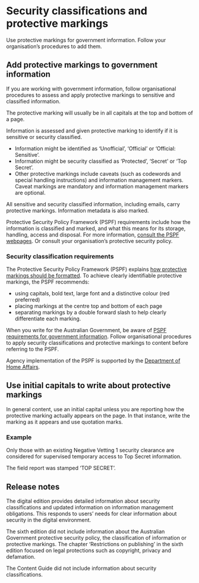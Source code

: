 Security classifications and protective markings
================================================

Use protective markings for government information. Follow your organisation’s procedures to add them.

Add protective markings to government information
-------------------------------------------------

If you are working with government information, follow organisational procedures to assess and apply protective markings to sensitive and classified information.

The protective marking will usually be in all capitals at the top and bottom of a page.

Information is assessed and given protective marking to identify if it is sensitive or security classified.

*   Information might be identified as ‘Unofficial’, ‘Official’ or ‘Official: Sensitive’.
*   Information might be security classified as ‘Protected’, ‘Secret’ or ‘Top Secret’.
*   Other protective markings include caveats (such as codewords and special handling instructions) and information management markers. Caveat markings are mandatory and information management markers are optional.

All sensitive and security classified information, including emails, carry protective markings. Information metadata is also marked.

Protective Security Policy Framework (PSPF) requirements include how the information is classified and marked, and what this means for its storage, handling, access and disposal. For more information, [consult the PSPF webpages](https://www.protectivesecurity.gov.au/policies/information-security). Or consult your organisation’s protective security policy.

### Security classification requirements

The Protective Security Policy Framework (PSPF) explains [how protective markings should be formatted](https://www.protectivesecurity.gov.au/publications-library/policy-8-classification-system). To achieve clearly identifiable protective markings, the PSPF recommends:

*   using capitals, bold text, large font and a distinctive colour (red preferred)
*   placing markings at the centre top and bottom of each page
*   separating markings by a double forward slash to help clearly differentiate each marking.

When you write for the Australian Government, be aware of [PSPF requirements for government information](https://www.protectivesecurity.gov.au/policies/information-security). Follow organisational procedures to apply security classifications and protective markings to content before referring to the PSPF.

Agency implementation of the PSPF is supported by the [Department of Home Affairs](https://www.protectivesecurity.gov.au/).

Use initial capitals to write about protective markings
-------------------------------------------------------

In general content, use an initial capital unless you are reporting how the protective marking actually appears on the page. In that instance, write the marking as it appears and use quotation marks.

### Example

Only those with an existing Negative Vetting 1 security clearance are considered for supervised temporary access to Top Secret information.

The field report was stamped ‘TOP SECRET’.

Release notes
-------------

The digital edition provides detailed information about security classifications and updated information on information management obligations. This responds to users’ needs for clear information about security in the digital environment.

The sixth edition did not include information about the Australian Government protective security policy, the classification of information or protective markings. The chapter ‘Restrictions on publishing’ in the sixth edition focused on legal protections such as copyright, privacy and defamation.

The Content Guide did not include information about security classifications.